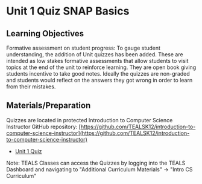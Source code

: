 # Unit 1 Quiz SNAP Basics

## Learning Objectives

Formative assessment on student progress: To gauge student understanding, the addition of Unit quizzes has been added.  These are intended as low stakes formative assessments that allow students to visit topics at the end of the unit to reinforce learning.  They are open book giving students incentive to take good notes.  Ideally the quizzes are non-graded and students would reflect on the answers they got wrong in order to learn from their mistakes.

## Materials/Preparation
Quizzes are located in protected Introduction to Computer Science Instructor GitHub repository: [https://github.com/TEALSK12/introduction-to-computer-science-instructor](https://github.com/TEALSK12/introduction-to-computer-science-instructor)

- [Unit 1 Quiz](https://github.com/TEALSK12/introduction-to-computer-science-instructor/blob/master/curriculum/quizzes/Unit%201%20Quiz.docx)

Note: TEALS Classes can access the Quizzes by logging into the TEALS Dashboard and navigating to "Additional Curriculum Materials" -> "Intro CS Curriculum" 
